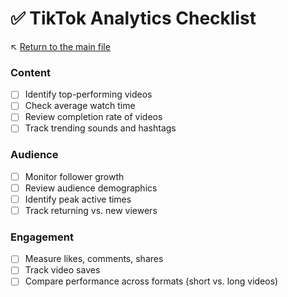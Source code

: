 # ✅ TikTok Analytics Checklist

↖️ [Return to the main file](../README.md)

### Content
- [ ] Identify top-performing videos
- [ ] Check average watch time
- [ ] Review completion rate of videos
- [ ] Track trending sounds and hashtags

### Audience
- [ ] Monitor follower growth
- [ ] Review audience demographics
- [ ] Identify peak active times
- [ ] Track returning vs. new viewers

### Engagement
- [ ] Measure likes, comments, shares
- [ ] Track video saves
- [ ] Compare performance across formats (short vs. long videos)
